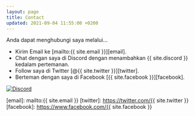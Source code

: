 ```yaml
---
layout: page
title: Contact
updated: 2021-09-04 11:55:00 +0200
---
```


Anda dapat menghubungi saya melalui… 

- Kirim Email ke [mailto:{{ site.email }}][email].
- Chat dengan saya di Discord dengan menambahkan {{ site.discord }} kedalam pertemanan.
- Follow saya di Twitter [@{{ site.twitter }}][twitter].
- Berteman dengan saya di Facebook [{{ site.facebook }}][facebook].

[![Discord](https://static.iqbalrifai.eu.org/img/discord.png)](https://discord.com/users/465114334796709888)


[email]: mailto:{{ site.email }}
[twitter]: https://twitter.com/{{ site.twitter }}
[facebook]: https://www.facebook.com/{{ site.facebook }}
